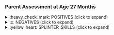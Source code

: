 
### Parent Assessment at Age 27 Months

<details><summary> :heavy_check_mark: POSITIVES (click to expand) </summary>
 
 <br>
  
 <ul><li><b>Social </b><ul><li>Likes father and mother cuddling/hugging</li><li>Does not flinch when other close relatives pat or hold hands</li></ul></li><li><b>Expressive Communication </b><ul><li>Does manding (requesting for his needs) with 5-10 verbs and 50+ nouns (1 word or 2 words) </li><li>can point and ask what he wants</li></ul></li><li><b>Receptive Communication </b><ul><li>Listens and does things that he has motivation to do </li><ul><li> Responds to "take your (bath) tub", "Take your shoe", "bring shorts" </li></ul></ul></li><li><b>Behavioural </b><ul><li>Does not exhibit following self-stimulatory behavior:</li><ul><li>No hand-flapping or finger twirling</li><li>No rocking</li><li>Minimal rare and short spinning; not continuously</li><li>No head banging/beating him with somthing to feel it</li><li>No humming</li></ul><li>No routines or rituals; Quite flexible</li><li>Decent adherence to virus mask (surgical or cloth)</li><li>Happily sings some portions of following rhymes when happy:</li><ul><li>"row row row your boat"</li><li>"wheels on the bus"</li><li>"ants go marching" (sings this when seeing ants)</li><li>and a few more</li></ul><li>Not a fussy eater</li><ul><li>Likes corn, biscuits, banana more</li></ul><li>Not difficult to cut his nails</li><li>Did not cry the last time a hair cut was done (was feeling uncomfortable but manageably distracted with favorite cartoon </li><li>Likes & verbally asks for following TV/Video Programs</li><ul><li>"Peppa Pig"</li><li>"Zootopia" movie and song</li><li>"Scrat" in Ice Age franchise</li><li>"cocomelon" YouTube channel</li><li>"English sing sing" YouTube channel</li><li>"kiddopedia" YouTube channel</li><li>Movie songs: "Ghumar", "dol baje"</li><li>says "Show pictures (of) `any_animal_or_planet_or_bird_he_likes`"</li><li>says "Play `any_animal_or_bird_or_vehile` sound"</li></ul></ul></li><li><b>Motor</b><ul><li>No problem with fine or gross motor skills</li></ul></li></ul>
  
</details>

<details><summary> :x: NEGATIVES (click to expand) </summary>
 
 <br>
 
 <ul><li><b>Social Skills</b><ul><li>Inconsistent response to name calling</li><ul><li>Will turn when you say "Dhuruv biscuit|corn" but ignore you otherwise</li><li>Assuming he has not seen me for 1+ hours, he will look for me when I call him</li><li>Ignores when he knows who the person is calling him</li></ul><li>Eye contact is there but intent to communicate is not there</li><li>Joint attention possible on the subject of his interest</li><ul><li>"Hey anga paru, police car|fire truck"</li></ul></ul></li><li><b>Expressive Communication Skills</b><ul><li>Says three word sentences like "brush your teeth", "wash your hands" but just as labels of an action</li><li>Two-step dialogue difficult until it is about his favorite activity</li></ul></li><li><b>Receptive Communication Skills</b><ul><li>Difficult making him understand/calm him <br> by saying that his request will be satisfied<br>after a small activity</li><li>Two-step dialogue difficult until it is about his favorite activity</li></ul></li><li><b>Behavioural Skills</b><ul><li>Does not do pretend play</li><li>Lines up cars (not so upset when we break the line)</li><li>Observes the wheels of a car but also makes normal car sounds, pushes it run, etc., <br> (does not flip the car and just rotate the wheel)</li><li>Collects similar looking objects (sometimes obsessed to collect everything but manageable tantrum)</li></ul></li></ul>
  
   
</details>

<details><summary> :yellow_heart: SPLINTER_SKILLS (click to expand) </summary>

 <br>
 <ul>
  <li>Letters and Numbers</li>
  <ul><li> Knows to recite A-Z (says 2-3 words for each character)</li>
   <li>1-29 (can count too),20-0(reverse)</li>
   <li>Tamil letters Aa to Akku, when prodded</li>
   <li>Can spell letters in a shop hoarding or building block (for e.g.: spells "B.A.K.E.R.Y" but does not say 'bakery' yet </li>
  </ul>
  <li>Identify Colors, Shapes, Fruits, Vegetables, Animals, Birds (with sounds) </li>
  <ul><li> Can identify the difference between triangle, rectangle, square, pentagon; Knows "Crescent" or "cross" or "diamond"</li></ul>
  <li>Sunday to Saturday</li>
  <li>Planets of Solar System</li>
  <li>Different Vehicles</li>
  <li>Sa .. re .. .ga .. ma</li>
 </ul>
 
 
</details>
